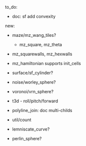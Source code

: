 to_do:

- doc: sf add convexity

new:

- maze/mz_wang_tiles?
    - mz_square, mz_theta
- mz_squarewalls, mz_hexwalls
- mz_hamiltonian supports init_cells

- surface/sf_cylinder?
- noise/worley_sphere?
- voronoi/vrn_sphere?
- t3d - roll/pitch/forward
- polyline_join: doc multi-childs

- util/count
- lemniscate_curve?
- perlin_sphere?